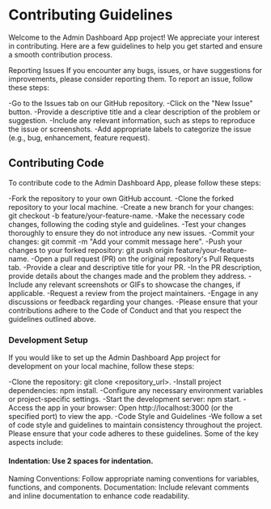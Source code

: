 
<h1>Contributing Guidelines</h1>
Welcome to the Admin Dashboard App project! We appreciate your interest in contributing. Here are a few guidelines to help you get started and ensure a smooth contribution process.

Reporting Issues
If you encounter any bugs, issues, or have suggestions for improvements, please consider reporting them. To report an issue, follow these steps:

-Go to the Issues tab on our GitHub repository.
-Click on the "New Issue" button.
-Provide a descriptive title and a clear description of the problem or suggestion.
-Include any relevant information, such as steps to reproduce the issue or screenshots.
-Add appropriate labels to categorize the issue (e.g., bug, enhancement, feature request).
<h2>Contributing Code</h2>
To contribute code to the Admin Dashboard App, please follow these steps:

-Fork the repository to your own GitHub account.
-Clone the forked repository to your local machine.
-Create a new branch for your changes: git checkout -b feature/your-feature-name.
-Make the necessary code changes, following the coding style and guidelines.
-Test your changes thoroughly to ensure they do not introduce any new issues.
-Commit your changes: git commit -m "Add your commit message here".
-Push your changes to your forked repository: git push origin feature/your-feature-name.
-Open a pull request (PR) on the original repository's Pull Requests tab.
-Provide a clear and descriptive title for your PR.
-In the PR description, provide details about the changes made and the problem they address.
-Include any relevant screenshots or GIFs to showcase the changes, if applicable.
-Request a review from the project maintainers.
-Engage in any discussions or feedback regarding your changes.
-Please ensure that your contributions adhere to the Code of Conduct and that you respect the guidelines outlined above.

<h3>Development Setup</h3>
If you would like to set up the Admin Dashboard App project for development on your local machine, follow these steps:

-Clone the repository: git clone <repository_url>.
-Install project dependencies: npm install.
-Configure any necessary environment variables or project-specific settings.
-Start the development server: npm start.
-Access the app in your browser: Open http://localhost:3000 (or the specified port) to view the app.
-Code Style and Guidelines
-We follow a set of code style and guidelines to maintain consistency throughout the project. Please ensure that your code adheres to these guidelines. Some of the key aspects include:

<h4>Indentation: Use 2 spaces for indentation.</h4>
Naming Conventions: Follow appropriate naming conventions for variables, functions, and components.
Documentation: Include relevant comments and inline documentation to enhance code readability.
